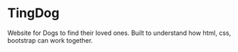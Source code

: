 # TingDog
Website for Dogs to find their loved ones. Built to understand how html, css, bootstrap can work together. 
